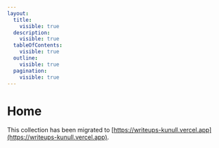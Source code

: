 ```yaml
---
layout:
  title:
    visible: true
  description:
    visible: true
  tableOfContents:
    visible: true
  outline:
    visible: true
  pagination:
    visible: true
---
```


# Home

This collection has been migrated to [https://writeups-kunull.vercel.app](https://writeups-kunull.vercel.app).
